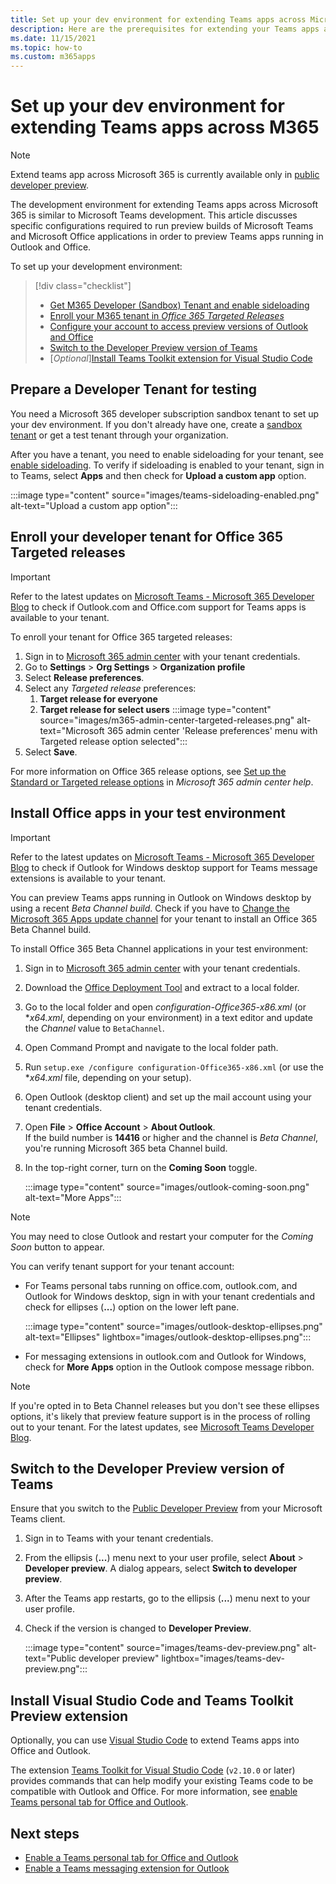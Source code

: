 ```yaml
---
title: Set up your dev environment for extending Teams apps across Microsoft 365
description: Here are the prerequisites for extending your Teams apps across Microsoft 365
ms.date: 11/15/2021
ms.topic: how-to
ms.custom: m365apps
---
```

# Set up your dev environment for extending Teams apps across M365

> [!NOTE]
> Extend teams app across Microsoft 365 is currently available only in [public developer preview](~/resources/dev-preview/developer-preview-intro.md).

The development environment for extending Teams apps across Microsoft 365 is similar to Microsoft Teams development. This article discusses specific configurations required to run preview builds of Microsoft Teams and Microsoft Office applications in order to preview Teams apps running in Outlook and Office.

To set up your development environment:

> [!div class="checklist"]
> * [Get M365 Developer (Sandbox) Tenant and enable sideloading](#prepare-a-developer-tenant-for-testing)
> * [Enroll your M365 tenant in *Office 365 Targeted Releases*](#enroll-your-developer-tenant-for-office-365-targeted-releases)
> * [Configure your account to access preview versions of Outlook and Office](#install-office-apps-in-your-test-environment)
> * [Switch to the Developer Preview version of Teams](#switch-to-the-developer-preview-version-of-teams)
> * [*Optional*][Install Teams Toolkit extension for Visual Studio Code](#install-visual-studio-code-and-teams-toolkit-preview-extension)

## Prepare a Developer Tenant for testing

You need a Microsoft 365 developer subscription sandbox tenant to set up your dev environment. If you don't already have one, create a [sandbox tenant](/office/developer-program/microsoft-365-developer-program-get-started) or get a test tenant through your organization.

After you have a tenant, you need to enable sideloading for your tenant, see [enable sideloading](/microsoftteams/platform/concepts/build-and-test/prepare-your-o365-tenant#enable-custom-teams-apps-and-turn-on-custom-app-uploading). To verify if sideloading is enabled to your tenant, sign in to Teams, select **Apps** and then check for **Upload a custom app** option.

:::image type="content" source="images/teams-sideloading-enabled.png" alt-text="Upload a custom app option":::

## Enroll your developer tenant for Office 365 Targeted releases

> [!IMPORTANT]
> Refer to the latest updates on [Microsoft Teams - Microsoft 365 Developer Blog](https://devblogs.microsoft.com/microsoft365dev/) to check if Outlook.com and Office.com support for Teams apps is available to your tenant.

To enroll your tenant for Office 365 targeted releases:

1. Sign in to [Microsoft 365 admin center](https://admin.microsoft.com) with your tenant credentials.
1. Go to **Settings** > **Org Settings** > **Organization profile**
1. Select **Release preferences**.
1. Select any *Targeted release* preferences:
    1. **Target release for everyone**
    1. **Target release for select users**
:::image type="content" source="images/m365-admin-center-targeted-releases.png" alt-text="Microsoft 365 admin center 'Release preferences' menu with Targeted release option selected":::
1. Select **Save**.

For more information on Office 365 release options, see [Set up the Standard or Targeted release options](/microsoft-365/admin/manage/release-options-in-office-365?view=o365-worldwide&preserve-view=true#targeted-release) in *Microsoft 365 admin center help*.

## Install Office apps in your test environment

> [!IMPORTANT]
> Refer to the latest updates on [Microsoft Teams - Microsoft 365 Developer Blog](https://devblogs.microsoft.com/microsoft365dev/) to check if Outlook for Windows desktop support for Teams message extensions is available to your tenant.

You can preview Teams apps running in Outlook on Windows desktop by using a recent *Beta Channel build*. Check if you have to [Change the Microsoft 365 Apps update channel](/deployoffice/change-update-channels?WT.mc_id=M365-MVP-5002016) for your tenant to install an Office 365 Beta Channel build.

To install Office 365 Beta Channel applications in your test environment:

1. Sign in to [Microsoft 365 admin center](https://admin.microsoft.com) with your tenant credentials.
1. Download the [Office Deployment Tool](https://www.microsoft.com/download/details.aspx?id=49117) and extract to a local folder.
1. Go to the local folder and open *configuration-Office365-x86.xml* (or **x64.xml*, depending on your environment) in a text editor and update the *Channel* value to `BetaChannel`.
1. Open Command Prompt and navigate to the local folder path.
1. Run `setup.exe /configure configuration-Office365-x86.xml` (or use the **x64.xml* file, depending on your setup).
1. Open Outlook (desktop client) and set up the mail account using your tenant credentials.
1. Open **File** > **Office Account** > **About Outlook**.  
   If the build number is **14416** or higher and the channel is *Beta Channel*, you're running Microsoft 365 beta Channel build.
1. In the top-right corner, turn on the **Coming Soon** toggle.
    
    :::image type="content" source="images/outlook-coming-soon.png" alt-text="More Apps":::

  > [!NOTE]
  > You may need to close Outlook and restart your computer for the *Coming Soon* button to appear.

You can verify tenant support for your tenant account:

* For Teams personal tabs running on office.com, outlook.com, and Outlook for Windows desktop, sign in with your tenant credentials and check for ellipses (**...**) option on the lower left pane.

    :::image type="content" source="images/outlook-desktop-ellipses.png" alt-text="Ellipses" lightbox="images/outlook-desktop-ellipses.png":::

* For messaging extensions in outlook.com and Outlook for Windows, check for **More Apps** option in the Outlook compose message ribbon.

> [!NOTE]
> If you're opted in to Beta Channel releases but you don't see these ellipses options, it's likely that preview feature support is in the process of rolling out to your tenant. For the latest updates, see [Microsoft Teams Developer Blog](https://devblogs.microsoft.com/microsoft365dev/).

## Switch to the Developer Preview version of Teams

Ensure that you switch to the [Public Developer Preview](/resources/dev-preview/developer-preview-intro) from your Microsoft Teams client.

1. Sign in to Teams with your tenant credentials.
1. From the ellipsis (**...**) menu next to your user profile, select **About** > **Developer preview**. A dialog appears, select **Switch to developer preview**.
1. After the Teams app restarts, go to the ellipsis (**...**) menu next to your user profile.
1. Check if the version is changed to **Developer Preview**.

    :::image type="content" source="images/teams-dev-preview.png" alt-text="Public developer preview" lightbox="images/teams-dev-preview.png":::

## Install Visual Studio Code and Teams Toolkit Preview extension

Optionally, you can use [Visual Studio Code](https://code.visualstudio.com/) to extend Teams apps into Office and Outlook.

The extension [Teams Toolkit for Visual Studio Code](https://aka.ms/teams-toolkit) (`v2.10.0` or later) provides commands that can help modify your existing Teams code to be compatible with Outlook and Office. For more information, see [enable Teams personal tab for Office and Outlook](extend-m365-teams-personal-tab.md).

## Next steps

- [Enable a Teams personal tab for Office and Outlook](extend-m365-teams-personal-tab.md)
- [Enable a Teams messaging extension for Outlook](extend-m365-teams-message-extension.md)